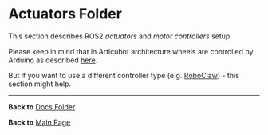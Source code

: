# Actuators Folder

This section describes ROS2 _actuators_ and _motor controllers_ setup.

Please keep in mind that in Articubot architecture wheels are controlled by Arduino
as described [here](https://github.com/slgrobotics/robots_bringup/blob/main/Docs/MakeYourOwn/README.md#base-control---the-arduino-way).

But if you want to use a different controller type (e.g. [RoboClaw](https://www.pololu.com/category/124/roboclaw-motor-controllers)) - this section might help.

----------------

**Back to** [Docs Folder](https://github.com/slgrobotics/robots_bringup/tree/main/Docs)

**Back to** [Main Page](https://github.com/slgrobotics/robots_bringup)

